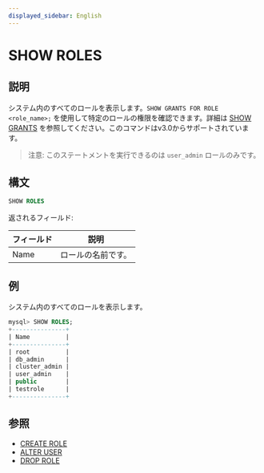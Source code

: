 ```yaml
---
displayed_sidebar: English
---
```


# SHOW ROLES

## 説明

システム内のすべてのロールを表示します。`SHOW GRANTS FOR ROLE <role_name>;` を使用して特定のロールの権限を確認できます。詳細は [SHOW GRANTS](SHOW_GRANTS.md) を参照してください。このコマンドはv3.0からサポートされています。


> 注意: このステートメントを実行できるのは `user_admin` ロールのみです。

## 構文

```SQL
SHOW ROLES
```

返されるフィールド:

| **フィールド** | **説明**             |
| -------------- | -------------------- |
| Name           | ロールの名前です。   |

## 例

システム内のすべてのロールを表示します。

```SQL
mysql> SHOW ROLES;
+---------------+
| Name          |
+---------------+
| root          |
| db_admin      |
| cluster_admin |
| user_admin    |
| public        |
| testrole      |
+---------------+
```

## 参照

- [CREATE ROLE](CREATE_ROLE.md)
- [ALTER USER](ALTER_USER.md)
- [DROP ROLE](DROP_ROLE.md)
